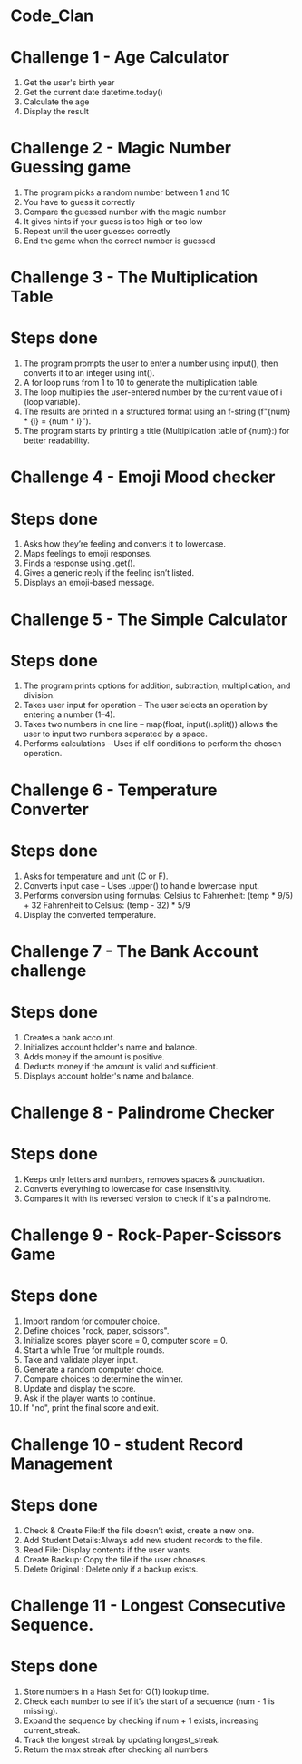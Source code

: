 # Code_Clan
# Challenge 1 - Age Calculator
1. Get the user's birth year
2. Get the current date datetime.today()
3. Calculate the age
4. Display the result
 
# Challenge 2 - Magic Number Guessing game
1. The program picks a random number between 1 and 10
2. You have to guess it correctly
3. Compare the guessed number with the magic number
4. It gives hints if your guess is too high or too low
5. Repeat until the user guesses correctly
6. End the game when the correct number is guessed


# Challenge 3 - The Multiplication Table

# Steps done
1. The program prompts the user to enter a number using input(), then converts it to an integer using int().
2. A for loop runs from 1 to 10 to generate the multiplication table.
3. The loop multiplies the user-entered number by the current value of i (loop variable).
4. The results are printed in a structured format using an f-string (f"{num} * {i} = {num * i}").
5. The program starts by printing a title (Multiplication table of {num}:) for better readability.


# Challenge 4 - Emoji Mood checker

# Steps done
1. Asks how they’re feeling and converts it to lowercase.
2. Maps feelings to emoji responses.
3. Finds a response using .get().
4. Gives a generic reply if the feeling isn’t listed.
5. Displays an emoji-based message.


# Challenge 5 - The Simple Calculator

# Steps done
1. The program prints options for addition, subtraction, multiplication, and division.
2. Takes user input for operation – The user selects an operation by entering a number (1–4).
3. Takes two numbers in one line – map(float, input().split()) allows the user to input two numbers separated by a space.
4. Performs calculations – Uses if-elif conditions to perform the chosen operation.


# Challenge 6 - Temperature Converter

# Steps done
1. Asks for temperature and unit (C or F).
2. Converts input case – Uses .upper() to handle lowercase input.
3. Performs conversion using formulas:
   Celsius to Fahrenheit: (temp * 9/5) + 32
   Fahrenheit to Celsius: (temp - 32) * 5/9
4. Display the converted temperature.


# Challenge 7 - The Bank Account challenge

# Steps done
1. Creates a bank account.
2. Initializes account holder's name and balance.
3. Adds money if the amount is positive.
4. Deducts money if the amount is valid and sufficient.
5. Displays account holder's name and balance.


# Challenge 8 - Palindrome Checker

# Steps done
1. Keeps only letters and numbers, removes spaces & punctuation.
2. Converts everything to lowercase for case insensitivity.
3. Compares it with its reversed version to check if it's a palindrome.



# Challenge 9 - Rock-Paper-Scissors Game

# Steps done
1. Import random for computer choice.
2. Define choices "rock, paper, scissors".
3. Initialize scores: player score = 0, computer score = 0.
4. Start a while True for multiple rounds.
5. Take and validate player input.
6. Generate a random computer choice.
7. Compare choices to determine the winner.
8. Update and display the score.
9. Ask if the player wants to continue.
10. If "no", print the final score and exit.

   

# Challenge 10 - student Record Management

# Steps done
1. Check & Create File:If the file doesn’t exist, create a new one.
2. Add Student Details:Always add new student records to the file.
3. Read File: Display contents if the user wants.
4. Create Backup: Copy the file if the user chooses.
5. Delete Original : Delete only if a backup exists. 



# Challenge 11 - Longest Consecutive Sequence.

# Steps done
1. Store numbers in a Hash Set for O(1) lookup time.
2. Check each number to see if it’s the start of a sequence (num - 1 is missing).
3. Expand the sequence by checking if num + 1 exists, increasing current_streak.
4. Track the longest streak by updating longest_streak.
5.  Return the max streak after checking all numbers.














